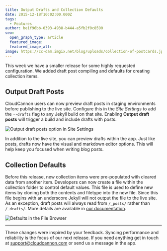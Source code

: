 ```yaml
---
title: Output Drafts and Collection Defaults
date: 2015-12-18T10:02:00.000Z
tags:
  - Features
author: be1f96bb-0393-4938-b444-a5fb2f0c8590
seo:
  open_graph_type: article
  featured_image:
  featured_image_alt:
image: https://cc-dam.imgix.net/blog/uploads/collection-of-postcards.jpg
---
```

This week we have a smaller release for some highly requested configuration. We added draft post compiling and defaults for creating collection items.

## Output Draft Posts

CloudCannon users can now preview draft posts in staging environments before publishing to the live site. Configure this in the *Site Settings* to add the `--drafts` flag to any Jekyll build on that site. Enabling **Output draft posts** will trigger a build and include drafts with posts.

![Output draft posts option in Site Settings](https://cc-dam.imgix.net/blog/assets/blog/drafts-and-defaults/output-drafts-in-settings.png)

In addition to the live site, you can preview drafts within the app. Just like posts, drafts now have the visual and markdown editor options. This will help keep you focused when writing blog posts.

## Collection Defaults

Before this release, new collection items were pre-populated with cleared data from another item. Developers can now create a file within the collection folder to control default values. This file is used to define new items by cloning both the contents and filetype into the new file. Since this file begins with an underscore Jekyll will not output the file to the live site. As an exception, draft posts will always read from `/_posts/` rather than `/_drafts/`. More details are available in [our documentation](/documentation/edit/editing/collections/).

![Defaults in the File Browser](https://cc-dam.imgix.net/blog/assets/blog/drafts-and-defaults/defaults-in-browser.png)

---

These changes were inspired by your feedback. Syncing performance and reliability is the focus of our next release. If you need anything get in touch at [support@cloudcannon.com](mailto:support@cloudcannon.com) or send us a message in the app.